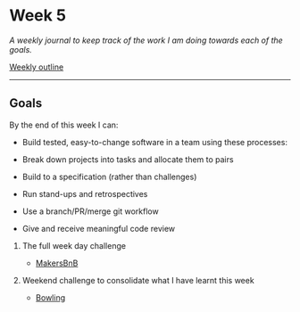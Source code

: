 # Week 5

_A weekly journal to keep track of the work I am doing towards each of the goals._

[Weekly outline](https://github.com/makersacademy/course/blob/master/week_outlines.md/)

------

## Goals

By the end of this week I can:

* Build tested, easy-to-change software in a team using these processes:

* Break down projects into tasks and allocate them to pairs
* Build to a specification (rather than challenges)
* Run stand-ups and retrospectives
* Use a branch/PR/merge git workflow
* Give and receive meaningful code review



1. The full week day challenge
    - [MakersBnB](https://github.com/nelsonclaire/Portfolio/blob/master/projects/makersbnb.md)

2. Weekend challenge to consolidate what I have learnt this week
    - [Bowling](https://github.com/nelsonclaire/Portfolio/blob/master/projects/bowling-ruby.md)




